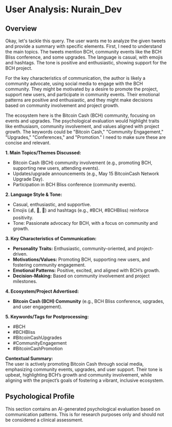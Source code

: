 # User Analysis: Nurain_Dev

## Overview

<think>
Okay, let's tackle this query. The user wants me to analyze the given tweets and provide a summary with specific elements. First, I need to understand the main topics. The tweets mention BCH, community events like the BCH Bliss conference, and some upgrades. The language is casual, with emojis and hashtags. The tone is positive and enthusiastic, showing support for the BCH project.

For the key characteristics of communication, the author is likely a community advocate, using social media to engage with the BCH community. They might be motivated by a desire to promote the project, support new users, and participate in community events. Their emotional patterns are positive and enthusiastic, and they might make decisions based on community involvement and project growth.

The ecosystem here is the Bitcoin Cash (BCH) community, focusing on events and upgrades. The psychological evaluation would highlight traits like enthusiasm, community involvement, and values aligned with project growth. The keywords could be "Bitcoin Cash," "Community Engagement," "Upgrades," "Conferences," and "Promotion." I need to make sure these are concise and relevant.
</think>

**1. Main Topics/Themes Discussed:**  
- Bitcoin Cash (BCH) community involvement (e.g., promoting BCH, supporting new users, attending events).  
- Updates/upgrade announcements (e.g., May 15 BitcoinCash Network Upgrade Day).  
- Participation in BCH Bliss conference (community events).  

**2. Language Style & Tone:**  
- Casual, enthusiastic, and supportive.  
- Emojis (💰, 🎉, 💚) and hashtags (e.g., #BCH, #BCHBliss) reinforce positivity.  
- Tone: Passionate advocacy for BCH, with a focus on community and growth.  

**3. Key Characteristics of Communication:**  
- **Personality Traits:** Enthusiastic, community-oriented, and project-driven.  
- **Motivations/Values:** Promoting BCH, supporting new users, and fostering community engagement.  
- **Emotional Patterns:** Positive, excited, and aligned with BCH’s growth.  
- **Decision-Making:** Based on community involvement and project milestones.  

**4. Ecosystem/Project Advertised:**  
- **Bitcoin Cash (BCH) Community** (e.g., BCH Bliss conference, upgrades, and user engagement).  

**5. Keywords/Tags for Postprocessing:**  
- #BCH  
- #BCHBliss  
- #BitcoinCashUpgrades  
- #CommunityEngagement  
- #BitcoinCashPromotion  

**Contextual Summary:**  
The user is actively promoting Bitcoin Cash through social media, emphasizing community events, upgrades, and user support. Their tone is upbeat, highlighting BCH’s growth and community involvement, while aligning with the project’s goals of fostering a vibrant, inclusive ecosystem.

## Psychological Profile

This section contains an AI-generated psychological evaluation based on communication patterns. This is for research purposes only and should not be considered a clinical assessment.
